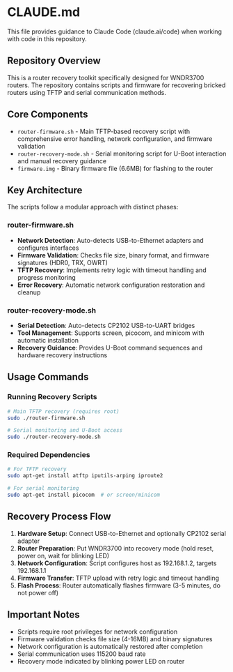 # CLAUDE.md

This file provides guidance to Claude Code (claude.ai/code) when working with code in this repository.

## Repository Overview

This is a router recovery toolkit specifically designed for WNDR3700 routers. The repository contains scripts and firmware for recovering bricked routers using TFTP and serial communication methods.

## Core Components

- `router-firmware.sh` - Main TFTP-based recovery script with comprehensive error handling, network configuration, and firmware validation
- `router-recovery-mode.sh` - Serial monitoring script for U-Boot interaction and manual recovery guidance  
- `firmware.img` - Binary firmware file (6.6MB) for flashing to the router

## Key Architecture

The scripts follow a modular approach with distinct phases:

### router-firmware.sh
- **Network Detection**: Auto-detects USB-to-Ethernet adapters and configures interfaces
- **Firmware Validation**: Checks file size, binary format, and firmware signatures (HDR0, TRX, OWRT)
- **TFTP Recovery**: Implements retry logic with timeout handling and progress monitoring
- **Error Recovery**: Automatic network configuration restoration and cleanup

### router-recovery-mode.sh  
- **Serial Detection**: Auto-detects CP2102 USB-to-UART bridges
- **Tool Management**: Supports screen, picocom, and minicom with automatic installation
- **Recovery Guidance**: Provides U-Boot command sequences and hardware recovery instructions

## Usage Commands

### Running Recovery Scripts
```bash
# Main TFTP recovery (requires root)
sudo ./router-firmware.sh

# Serial monitoring and U-Boot access
sudo ./router-recovery-mode.sh
```

### Required Dependencies
```bash
# For TFTP recovery
sudo apt-get install atftp iputils-arping iproute2

# For serial monitoring  
sudo apt-get install picocom  # or screen/minicom
```

## Recovery Process Flow

1. **Hardware Setup**: Connect USB-to-Ethernet and optionally CP2102 serial adapter
2. **Router Preparation**: Put WNDR3700 into recovery mode (hold reset, power on, wait for blinking LED)
3. **Network Configuration**: Script configures host as 192.168.1.2, targets 192.168.1.1
4. **Firmware Transfer**: TFTP upload with retry logic and timeout handling
5. **Flash Process**: Router automatically flashes firmware (3-5 minutes, do not power off)

## Important Notes

- Scripts require root privileges for network configuration
- Firmware validation checks file size (4-16MB) and binary signatures
- Network configuration is automatically restored after completion
- Serial communication uses 115200 baud rate
- Recovery mode indicated by blinking power LED on router